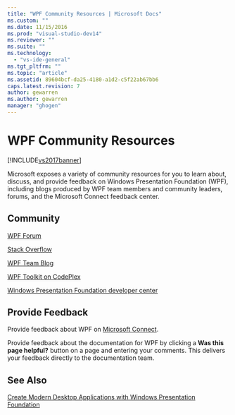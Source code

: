 ```yaml
---
title: "WPF Community Resources | Microsoft Docs"
ms.custom: ""
ms.date: 11/15/2016
ms.prod: "visual-studio-dev14"
ms.reviewer: ""
ms.suite: ""
ms.technology: 
  - "vs-ide-general"
ms.tgt_pltfrm: ""
ms.topic: "article"
ms.assetid: 89604bcf-da25-4180-a1d2-c5f22ab67bb6
caps.latest.revision: 7
author: gewarren
ms.author: gewarren
manager: "ghogen"
---
```

# WPF Community Resources
[!INCLUDE[vs2017banner](../includes/vs2017banner.md)]

Microsoft exposes a variety of community resources for you to learn about, discuss, and provide feedback on Windows Presentation Foundation (WPF), including blogs produced by WPF team members and community leaders, forums, and the Microsoft Connect feedback center.  
  
## Community  
 [WPF Forum](http://go.microsoft.com/fwlink/?LinkId=187440)  
  
 [Stack Overflow](http://stackoverflow.com/questions/tagged/wpf)  
  
 [WPF Team Blog](http://blogs.msdn.com/b/wpf/)  
  
 [WPF Toolkit on CodePlex](http://wpf.codeplex.com/)  
  
 [Windows Presentation Foundation developer center](https://www.visualstudio.com/features/wpf-vs)  
  
## Provide Feedback  
 Provide feedback about WPF on [Microsoft Connect](https://connect.microsoft.com/VisualStudio/Feedback).  
  
 Provide feedback about the documentation for WPF by clicking a **Was this page helpful?** button on a page and entering your comments. This delivers your feedback directly to the documentation team.  
  
## See Also  
 [Create Modern Desktop Applications with Windows Presentation Foundation](../designers/create-modern-desktop-applications-with-windows-presentation-foundation.md)



